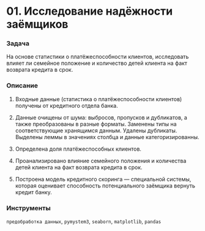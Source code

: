 # 01. Исследование надёжности заёмщиков

### Задача

На основе статистики о платёжеспособности клиентов, исследовать влияет ли семейное положение и количество детей клиента на факт возврата кредита в срок.

### Описание

1. Входные данные (статистика о платёжеспособности клиентов) получены от кредитного отдела банка. 

2. Данные очищены от шума: выбросов, пропусков и дубликатов, а также преобразованы в разные форматы. Заменены типы на соответствующие хранящимся данным. Удалены дубликаты. Выделены леммы в значениях столбца и данные категоризированны.

3. Определена доля платёжеспособных клиентов.

4. Проанализировано влияние семейного положения и количества детей клиента на факт возврата кредита в срок. 

5. Построена модель кредитного скоринга — специальной системы, которая оценивает способность потенциального заёмщика вернуть кредит банку.

### Инструменты

`предобработка данных`, `pymystem3`, `seaborn`, `matplotlib`, `pandas`